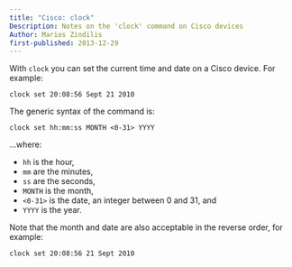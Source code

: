 ```yaml
---
title: "Cisco: clock"
Description: Notes on the 'clock' command on Cisco devices
Author: Marios Zindilis
first-published: 2013-12-29
---
```


With `clock` you can set the current time and date on a Cisco device. 
For example:

    clock set 20:08:56 Sept 21 2010

The generic syntax of the command is:

    clock set hh:mm:ss MONTH <0-31> YYYY

...where:

*   `hh` is the hour,
*   `mm` are the minutes,
*   `ss` are the seconds,
*   `MONTH` is the month,
*   `<0-31>` is the date, an integer between 0 and 31, and 
*   `YYYY` is the year.

Note that the month and date are also acceptable in the reverse order, 
for example:

    clock set 20:08:56 21 Sept 2010
